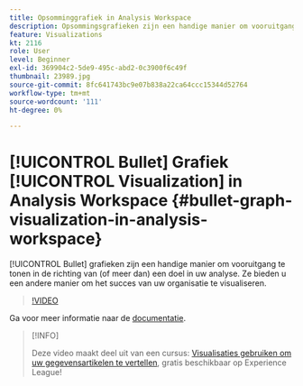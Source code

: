 ```yaml
---
title: Opsomminggrafiek in Analysis Workspace
description: Opsommingsgrafieken zijn een handige manier om vooruitgang te tonen in de richting van (of meer dan) een doel in uw analyse. Ze bieden u een andere manier om het succes van uw organisatie te visualiseren.
feature: Visualizations
kt: 2116
role: User
level: Beginner
exl-id: 369904c2-5de9-495c-abd2-0c3900f6c49f
thumbnail: 23989.jpg
source-git-commit: 8fc641743bc9e07b838a22ca64ccc15344d52764
workflow-type: tm+mt
source-wordcount: '111'
ht-degree: 0%

---
```


# [!UICONTROL Bullet] Grafiek [!UICONTROL Visualization] in Analysis Workspace {#bullet-graph-visualization-in-analysis-workspace}

[!UICONTROL Bullet] grafieken zijn een handige manier om vooruitgang te tonen in de richting van (of meer dan) een doel in uw analyse. Ze bieden u een andere manier om het succes van uw organisatie te visualiseren.

>[!VIDEO](https://video.tv.adobe.com/v/23989/?quality=12&learn=on)

Ga voor meer informatie naar de [documentatie](https://experienceleague.adobe.com/docs/analytics/analyze/analysis-workspace/visualizations/bullet-graph.html?lang=en).

>[!INFO]
>
> Deze video maakt deel uit van een cursus: [Visualisaties gebruiken om uw gegevensartikelen te vertellen](https://experienceleague.adobe.com/?recommended=Analytics-U-1-2021.1.visualizations), gratis beschikbaar op Experience League!
